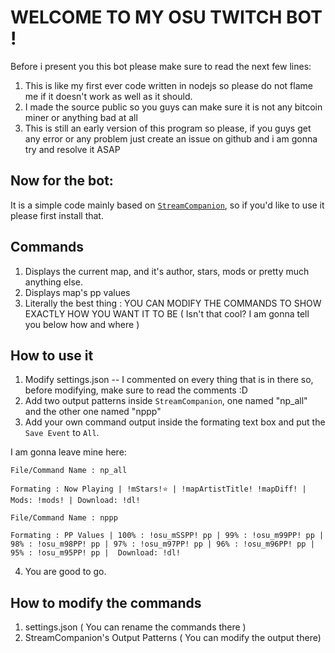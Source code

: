 # WELCOME TO MY OSU TWITCH BOT !

Before i present you this bot please make sure to read the next few lines: 

1) This is like my first ever code written in nodejs so please do not flame me if it doesn't work as well as it should.
2) I made the source public so you guys can make sure it is not any bitcoin miner or anything bad at all
3) This is still an early version of this program so please, if you guys get any error or any problem just create an issue on github and i am gonna try and resolve it ASAP

## Now for the bot:

It is a simple code mainly based on [`StreamCompanion`](https://github.com/Piotrekol/StreamCompanion), so if you'd like to use it please first install that.

## Commands

1) Displays the current map, and it's author, stars, mods or pretty much anything else.
2) Displays map's pp values
3) Literally the best thing : YOU CAN MODIFY THE COMMANDS TO SHOW EXACTLY HOW YOU WANT IT TO BE ( Isn't that cool? I am gonna tell you below how and where )

## How to use it

1) Modify settings.json -- I commented on every thing that is in there so, before modifying, make sure to read the comments :D
2) Add two output patterns inside `StreamCompanion`, one named "np_all" and the other one named "nppp"
3) Add your own command output inside the formating text box and put the `Save Event` to `All`. 

I am gonna leave mine here:

```
File/Command Name : np_all

Formating : Now Playing | !mStars!⭐ | !mapArtistTitle! !mapDiff! | Mods: !mods! | Download: !dl!

```

```
File/Command Name : nppp

Formating : PP Values | 100% : !osu_mSSPP! pp | 99% : !osu_m99PP! pp | 98% : !osu_m98PP! pp | 97% : !osu_m97PP! pp | 96% : !osu_m96PP! pp | 95% : !osu_m95PP! pp |  Download: !dl!

```

4) You are good to go. 

## How to modify the commands

1) settings.json ( You can rename the commands there )
2) StreamCompanion's Output Patterns ( You can modify the output there)
